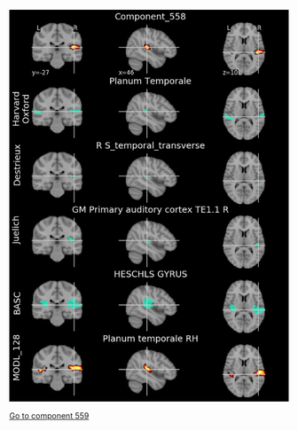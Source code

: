 


![558](preliminary/558.jpg "Component 558")

[Go to component 559](https://parietal-inria.github.io/MODL_atlas/1024/559 "Component 559")